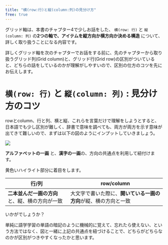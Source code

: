 ```yaml
---
title: "横(row:行)と縦(column:列)の見分け方"
free: true
---
```


グリッド軸は、本書のチャプター4で少しお話をした、 `横(row: 行)` と `縦(column: 列)` の**2つの軸で、アイテムを縦方向か横方向か決める構造** について、詳しく取り扱うことになる内容です。

詳しくグリッド軸を次のチャプターでお話をする前に、先のチャプターから取り扱うグリッド列(Grid column)と、グリッド行(Grid row)の区別がついていると、どちらの話をしているのかが理解がしやすいので、区別の仕方のコツを先にお伝えします。

# `横(row: 行)` と `縦(column: 列)` : 見分け方のコツ

rowとcolumn、行と列、横と縦、これらを言葉だけで理解をしようとすると、日本語でも少し区別が難しく、辞書で意味を調べても、両方が両方を示す意味が出てきて難しいので、まずは以下の図のようにインプットしていきましょう。

![](https://storage.googleapis.com/zenn-user-upload/2a0dg4h1n08pg4vm43s3n99yfjs1)

**アルファベットの一画** と、**漢字の一画**の、方向の共通点を利用して紐付けます。

黄色いハイライト部分に着目をします。

行/列 | row/column
------------ | -------------
**二本並んだ一画の方向**と、縦、横の方向が一致 | 大文字で書いた際に、**開いている一画の方向**が縦、横の方向と一致

いかがでしょうか？

単純に語学学習の単語の暗記のように機械的に覚えて、忘れたら使えない、という方法ではなく、図と一緒に上記の共通点を紐づけることで、どちらがどちらなのかが区別がつきやすくなったかと思います。
